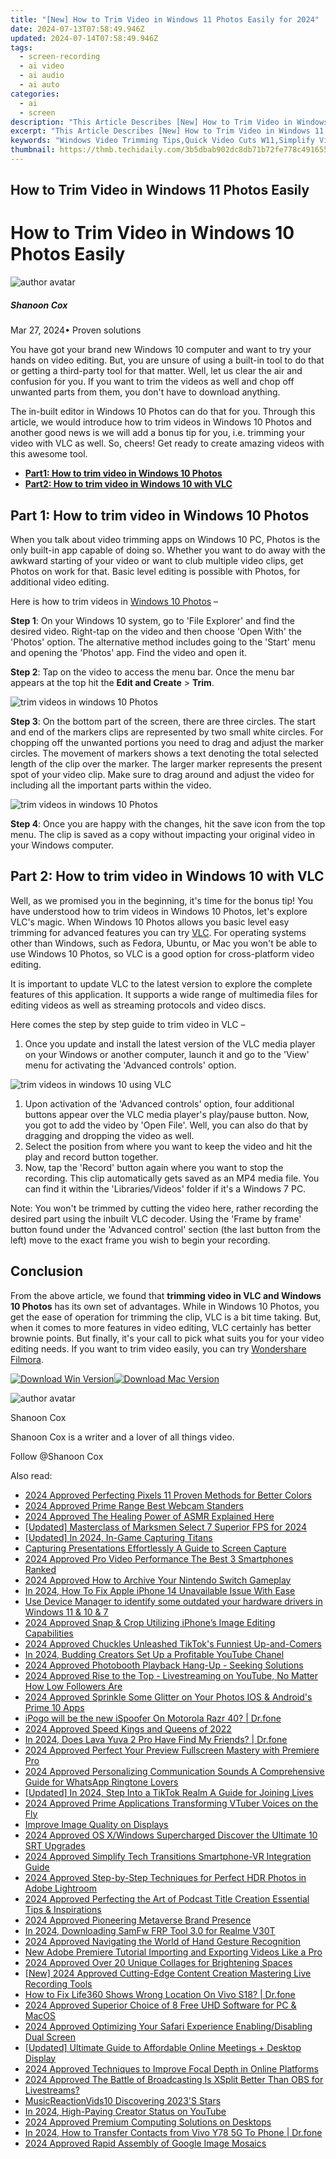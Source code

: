 ```yaml
---
title: "[New] How to Trim Video in Windows 11 Photos Easily for 2024"
date: 2024-07-13T07:58:49.946Z
updated: 2024-07-14T07:58:49.946Z
tags: 
  - screen-recording
  - ai video
  - ai audio
  - ai auto
categories: 
  - ai
  - screen
description: "This Article Describes [New] How to Trim Video in Windows 11 Photos Easily for 2024"
excerpt: "This Article Describes [New] How to Trim Video in Windows 11 Photos Easily for 2024"
keywords: "Windows Video Trimming Tips,Quick Video Cuts W11,Simplify Video Editing Win11,Easy Video Trim Windows,Photos Edit Video in Win11,Cutting Videos Win11 Ease,Streamline Vid Trimming W11"
thumbnail: https://thmb.techidaily.com/3b5dbab902dc8db71b72fe778c491655a451dd9fd6fc0286da7f19ebe4c291dd.jpg
---
```


## How to Trim Video in Windows 11 Photos Easily

# How to Trim Video in Windows 10 Photos Easily

![author avatar](https://images.wondershare.com/filmora/article-images/shannon-cox.jpg)

##### Shanoon Cox

 Mar 27, 2024• Proven solutions

You have got your brand new Windows 10 computer and want to try your hands on video editing. But, you are unsure of using a built-in tool to do that or getting a third-party tool for that matter. Well, let us clear the air and confusion for you. If you want to trim the videos as well and chop off unwanted parts from them, you don't have to download anything.

The in-built editor in Windows 10 Photos can do that for you. Through this article, we would introduce how to trim videos in Windows 10 Photos and another good news is we will add a bonus tip for you, i.e. trimming your video with VLC as well. So, cheers! Get ready to create amazing videos with this awesome tool.

* [**Part1: How to trim video in Windows 10 Photos**](#part1)
* [**Part2: How to trim video in Windows 10 with VLC**](#part2)

## Part 1: How to trim video in Windows 10 Photos

When you talk about video trimming apps on Windows 10 PC, Photos is the only built-in app capable of doing so. Whether you want to do away with the awkward starting of your video or want to club multiple video clips, get Photos on work for that. Basic level editing is possible with Photos, for additional video editing.

Here is how to trim videos in [Windows 10 Photos](https://www.microsoft.com/en-us/p/microsoft-photos/9wzdncrfjbh4?activetab=pivot:overviewtab) –

**Step 1**: On your Windows 10 system, go to 'File Explorer' and find the desired video. Right-tap on the video and then choose 'Open With' the 'Photos' option. The alternative method includes going to the 'Start' menu and opening the 'Photos' app. Find the video and open it.

**Step 2**: Tap on the video to access the menu bar. Once the menu bar appears at the top hit the **Edit and Create** \> **Trim**.

![trim videos in windows 10 Photos](https://images.wondershare.com/filmora/article-images/photos-trim.jpg)

**Step 3**: On the bottom part of the screen, there are three circles. The start and end of the markers clips are represented by two small white circles. For chopping off the unwanted portions you need to drag and adjust the marker circles. The movement of markers shows a text denoting the total selected length of the clip over the marker. The larger marker represents the present spot of your video clip. Make sure to drag around and adjust the video for including all the important parts within the video.

![trim videos in windows 10 Photos](https://images.wondershare.com/filmora/article-images/start-trim-photos.jpg)

**Step 4**: Once you are happy with the changes, hit the save icon from the top menu. The clip is saved as a copy without impacting your original video in your Windows computer.

## Part 2: How to trim video in Windows 10 with VLC

Well, as we promised you in the beginning, it's time for the bonus tip! You have understood how to trim videos in Windows 10 Photos, let's explore VLC's magic. When Windows 10 Photos allows you basic level easy trimming for advanced features you can try [VLC](https://www.videolan.org/). For operating systems other than Windows, such as Fedora, Ubuntu, or Mac you won't be able to use Windows 10 Photos, so VLC is a good option for cross-platform video editing.

It is important to update VLC to the latest version to explore the complete features of this application. It supports a wide range of multimedia files for editing videos as well as streaming protocols and video discs.

Here comes the step by step guide to trim video in VLC –

1. Once you update and install the latest version of the VLC media player on your Windows or another computer, launch it and go to the 'View' menu for activating the 'Advanced controls' option.

![trim videos in windows 10 using VLC](https://images.wondershare.com/filmora/article-images/vlc-trim-video.jpg)

1. Upon activation of the 'Advanced controls' option, four additional buttons appear over the VLC media player's play/pause button. Now, you got to add the video by 'Open File'. Well, you can also do that by dragging and dropping the video as well.
2. Select the position from where you want to keep the video and hit the play and record button together.
3. Now, tap the 'Record' button again where you want to stop the recording. This clip automatically gets saved as an MP4 media file. You can find it within the 'Libraries/Videos' folder if it's a Windows 7 PC.

Note: You won't be trimmed by cutting the video here, rather recording the desired part using the inbuilt VLC decoder. Using the 'Frame by frame' button found under the 'Advanced control' section (the last button from the left) move to the exact frame you wish to begin your recording.

## Conclusion

From the above article, we found that **trimming video in VLC and Windows 10 Photos** has its own set of advantages. While in Windows 10 Photos, you get the ease of operation for trimming the clip, VLC is a bit time taking. But, when it comes to more features in video editing, VLC certainly has better brownie points. But finally, it's your call to pick what suits you for your video editing needs. If you want to trim video easily, you can try [Wondershare Filmora](https://tools.techidaily.com/wondershare/filmora/download/).

[![Download Win Version](https://images.wondershare.com/filmora/guide/download-btn-win.jpg)](https://tools.techidaily.com/wondershare/filmora/download/)[![Download Mac Version](https://images.wondershare.com/filmora/guide/download-btn-mac.jpg)](https://tools.techidaily.com/wondershare/filmora/download/)

![author avatar](https://images.wondershare.com/filmora/article-images/shannon-cox.jpg)

Shanoon Cox

Shanoon Cox is a writer and a lover of all things video.

Follow @Shanoon Cox


<ins class="adsbygoogle"
     style="display:block"
     data-ad-format="autorelaxed"
     data-ad-client="ca-pub-7571918770474297"
     data-ad-slot="1223367746"></ins>



<ins class="adsbygoogle"
     style="display:block"
     data-ad-client="ca-pub-7571918770474297"
     data-ad-slot="8358498916"
     data-ad-format="auto"
     data-full-width-responsive="true"></ins>




<span class="atpl-alsoreadstyle">Also read:</span>
<div><ul>
<li><a href="https://fox-glue.techidaily.com/2024-approved-perfecting-pixels-11-proven-methods-for-better-colors/"><u>2024 Approved  Perfecting Pixels  11 Proven Methods for Better Colors</u></a></li>
<li><a href="https://fox-glue.techidaily.com/2024-approved-prime-range-best-webcam-standers/"><u>2024 Approved  Prime Range  Best Webcam Standers</u></a></li>
<li><a href="https://fox-glue.techidaily.com/2024-approved-the-healing-power-of-asmr-explained-here/"><u>2024 Approved  The Healing Power of ASMR Explained Here</u></a></li>
<li><a href="https://screen-sharing-recording.techidaily.com/updated-masterclass-of-marksmen-select-7-superior-fps-for-2024/"><u>[Updated] Masterclass of Marksmen  Select 7 Superior FPS for 2024</u></a></li>
<li><a href="https://on-screen-recording.techidaily.com/updated-in-2024-in-game-capturing-titans/"><u>[Updated] In 2024, In-Game Capturing Titans</u></a></li>
<li><a href="https://video-screen-grab.techidaily.com/capturing-presentations-effortlessly-a-guide-to-screen-capture/"><u>Capturing Presentations Effortlessly  A Guide to Screen Capture</u></a></li>
<li><a href="https://fox-glue.techidaily.com/2024-approved-pro-video-performance-the-best-3-smartphones-ranked/"><u>2024 Approved  Pro Video Performance  The Best 3 Smartphones Ranked</u></a></li>
<li><a href="https://desktop-recording.techidaily.com/2024-approved-how-to-archive-your-nintendo-switch-gameplay/"><u>2024 Approved  How to Archive Your Nintendo Switch Gameplay</u></a></li>
<li><a href="https://ios-unlock.techidaily.com/in-2024-how-to-fix-apple-iphone-14-unavailable-issue-with-ease-by-drfone-ios/"><u>In 2024, How To Fix Apple iPhone 14 Unavailable Issue With Ease</u></a></li>
<li><a href="https://techidaily.com/use-device-manager-to-identify-some-outdated-your-hardware-drivers-in-windows-11-and-10-and-7-by-drivereasy-guide/"><u>Use Device Manager to identify some outdated your hardware drivers in Windows 11 & 10 & 7</u></a></li>
<li><a href="https://fox-glue.techidaily.com/2024-approved-snap-and-crop-utilizing-iphones-image-editing-capabilities/"><u>2024 Approved  Snap & Crop  Utilizing iPhone’s Image Editing Capabilities</u></a></li>
<li><a href="https://tiktok-video-recordings.techidaily.com/2024-approved-chuckles-unleashed-tiktoks-funniest-up-and-comers/"><u>2024 Approved  Chuckles Unleashed  TikTok's Funniest Up-and-Comers</u></a></li>
<li><a href="https://youtube-videos.techidaily.com/in-2024-budding-creators-set-up-a-profitable-youtube-chanel/"><u>In 2024, Budding Creators  Set Up a Profitable YouTube Chanel</u></a></li>
<li><a href="https://fox-glue.techidaily.com/2024-approved-photobooth-playback-hang-up-seeking-solutions/"><u>2024 Approved  Photobooth Playback Hang-Up - Seeking Solutions</u></a></li>
<li><a href="https://fox-glue.techidaily.com/2024-approved-rise-to-the-top-livestreaming-on-youtube-no-matter-how-low-followers-are/"><u>2024 Approved  Rise to the Top - Livestreaming on YouTube, No Matter How Low Followers Are</u></a></li>
<li><a href="https://fox-glue.techidaily.com/2024-approved-sprinkle-some-glitter-on-your-photos-ios-and-androids-prime-10-apps/"><u>2024 Approved  Sprinkle Some Glitter on Your Photos  IOS & Android's Prime 10 Apps</u></a></li>
<li><a href="https://android-pokemon-go.techidaily.com/ipogo-will-be-the-new-ispoofer-on-motorola-razr-40-drfone-by-drfone-virtual-android/"><u>iPogo will be the new iSpoofer On Motorola Razr 40? | Dr.fone</u></a></li>
<li><a href="https://fox-glue.techidaily.com/2024-approved-speed-kings-and-queens-of-2022/"><u>2024 Approved  Speed Kings and Queens of 2022</u></a></li>
<li><a href="https://location-social.techidaily.com/in-2024-does-lava-yuva-2-pro-have-find-my-friends-drfone-by-drfone-virtual-android/"><u>In 2024, Does Lava Yuva 2 Pro Have Find My Friends? | Dr.fone</u></a></li>
<li><a href="https://fox-glue.techidaily.com/2024-approved-perfect-your-preview-fullscreen-mastery-with-premiere-pro/"><u>2024 Approved  Perfect Your Preview  Fullscreen Mastery with Premiere Pro</u></a></li>
<li><a href="https://fox-glue.techidaily.com/2024-approved-personalizing-communication-sounds-a-comprehensive-guide-for-whatsapp-ringtone-lovers/"><u>2024 Approved  Personalizing Communication Sounds  A Comprehensive Guide for WhatsApp Ringtone Lovers</u></a></li>
<li><a href="https://tiktok-video-files.techidaily.com/updated-in-2024-step-into-a-tiktok-realm-a-guide-for-joining-lives/"><u>[Updated] In 2024, Step Into a TikTok Realm  A Guide for Joining Lives</u></a></li>
<li><a href="https://fox-glue.techidaily.com/2024-approved-prime-applications-transforming-vtuber-voices-on-the-fly/"><u>2024 Approved  Prime Applications Transforming VTuber Voices on the Fly</u></a></li>
<li><a href="https://network-issues.techidaily.com/improve-image-quality-on-displays/"><u>Improve Image Quality on Displays</u></a></li>
<li><a href="https://fox-glue.techidaily.com/2024-approved-os-xwindows-supercharged-discover-the-ultimate-10-srt-upgrades/"><u>2024 Approved  OS X/Windows Supercharged  Discover the Ultimate 10 SRT Upgrades</u></a></li>
<li><a href="https://fox-glue.techidaily.com/2024-approved-simplify-tech-transitions-smartphone-vr-integration-guide/"><u>2024 Approved  Simplify Tech Transitions  Smartphone-VR Integration Guide</u></a></li>
<li><a href="https://fox-glue.techidaily.com/2024-approved-step-by-step-techniques-for-perfect-hdr-photos-in-adobe-lightroom/"><u>2024 Approved  Step-by-Step Techniques for Perfect HDR Photos in Adobe Lightroom</u></a></li>
<li><a href="https://fox-glue.techidaily.com/2024-approved-perfecting-the-art-of-podcast-title-creation-essential-tips-and-inspirations/"><u>2024 Approved  Perfecting the Art of Podcast Title Creation  Essential Tips & Inspirations</u></a></li>
<li><a href="https://fox-glue.techidaily.com/2024-approved-pioneering-metaverse-brand-presence/"><u>2024 Approved  Pioneering Metaverse Brand Presence</u></a></li>
<li><a href="https://easy-unlock-android.techidaily.com/in-2024-downloading-samfw-frp-tool-30-for-realme-v30t-by-drfone-android/"><u>In 2024, Downloading SamFw FRP Tool 3.0 for Realme V30T</u></a></li>
<li><a href="https://fox-glue.techidaily.com/2024-approved-navigating-the-world-of-hand-gesture-recognition/"><u>2024 Approved  Navigating the World of Hand Gesture Recognition</u></a></li>
<li><a href="https://ai-vdieo-software.techidaily.com/new-adobe-premiere-tutorial-importing-and-exporting-videos-like-a-pro/"><u>New Adobe Premiere Tutorial Importing and Exporting Videos Like a Pro</u></a></li>
<li><a href="https://fox-glue.techidaily.com/2024-approved-over-20-unique-collages-for-brightening-spaces/"><u>2024 Approved  Over 20 Unique Collages for Brightening Spaces</u></a></li>
<li><a href="https://vimeo-videos.techidaily.com/new-2024-approved-cutting-edge-content-creation-mastering-live-recording-tools/"><u>[New] 2024 Approved  Cutting-Edge Content Creation  Mastering Live Recording Tools</u></a></li>
<li><a href="https://fake-location.techidaily.com/how-to-fix-life360-shows-wrong-location-on-vivo-s18-drfone-by-drfone-virtual-android/"><u>How to Fix Life360 Shows Wrong Location On Vivo S18? | Dr.fone</u></a></li>
<li><a href="https://fox-glue.techidaily.com/2024-approved-superior-choice-of-8-free-uhd-software-for-pc-and-macos/"><u>2024 Approved  Superior Choice of 8 Free UHD Software for PC & MacOS</u></a></li>
<li><a href="https://fox-glue.techidaily.com/2024-approved-optimizing-your-safari-experience-enablingdisabling-dual-screen/"><u>2024 Approved  Optimizing Your Safari Experience  Enabling/Disabling Dual Screen</u></a></li>
<li><a href="https://screen-capture.techidaily.com/updated-ultimate-guide-to-affordable-online-meetings-plus-desktop-display/"><u>[Updated] Ultimate Guide to Affordable Online Meetings + Desktop Display</u></a></li>
<li><a href="https://fox-glue.techidaily.com/2024-approved-techniques-to-improve-focal-depth-in-online-platforms/"><u>2024 Approved  Techniques to Improve Focal Depth in Online Platforms</u></a></li>
<li><a href="https://fox-glue.techidaily.com/2024-approved-the-battle-of-broadcasting-is-xsplit-better-than-obs-for-livestreams/"><u>2024 Approved  The Battle of Broadcasting  Is XSplit Better Than OBS for Livestreams?</u></a></li>
<li><a href="https://youtube-video-recordings.techidaily.com/musicreactionvids10-discovering-2023s-stars/"><u>MusicReactionVids10  Discovering 2023'S Stars</u></a></li>
<li><a href="https://youtube-help.techidaily.com/in-2024-high-paying-creator-status-on-youtube/"><u>In 2024, High-Paying Creator Status on YouTube</u></a></li>
<li><a href="https://fox-glue.techidaily.com/2024-approved-premium-computing-solutions-on-desktops/"><u>2024 Approved  Premium Computing Solutions on Desktops</u></a></li>
<li><a href="https://android-transfer.techidaily.com/in-2024-how-to-transfer-contacts-from-vivo-y78-5g-to-phone-drfone-by-drfone-transfer-from-android-transfer-from-android/"><u>In 2024, How to Transfer Contacts from Vivo Y78 5G To Phone | Dr.fone</u></a></li>
<li><a href="https://fox-glue.techidaily.com/2024-approved-rapid-assembly-of-google-image-mosaics/"><u>2024 Approved  Rapid Assembly of Google Image Mosaics</u></a></li>
</ul></div>
